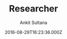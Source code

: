 ---
layout: JamstackTheme
title: Researcher
github: https://github.com/ankitsultana/researcher
demo: https://ankitsultana.com/researcher
author: Ankit Sultana
ssg: Jekyll
date: 2016-08-29T16:23:36.000Z
description: A jekyll based resume template
stale: false
---
